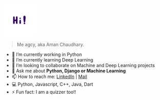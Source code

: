 <img src="https://github.com/agcy1210/agcy1210/blob/master/Hi.gif" alt="alt text" width="100" height="100" />

> Me agcy, aka Aman Chaudhary. 

- 🔭 I’m currently working in Python
- 🌱 I’m currently learning Deep Learning
- 👯 I’m looking to collaborate on Machine and Deep Learning projects
- 💬 Ask me about **Python, Django or Machine Learning**
- 📫 How to reach me: [LinkedIn](https://linkedin.com/in/aman-chaudhary-agcy) | [Mail](agcy7320@gmail.com)
- 💻 Python, Javascript, C++, Java, Dart
- ⚡ Fun fact: I am a quizzer too!!

